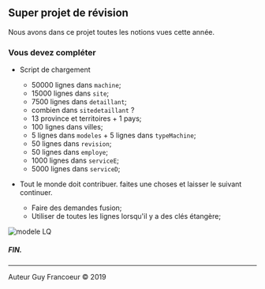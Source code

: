 ## Super projet de révision

Nous avons dans ce projet toutes les notions vues cette année.

### Vous devez compléter 

 + Script de chargement 
   - 50000 lignes dans `machine`;
   - 15000 lignes dans `site`;
   - 7500 lignes dans `detaillant`;
   - combien dans `sitedetaillant` ?
   - 13 province et territoires + 1 pays;
   - 100 lignes dans villes;
   - 5 lignes dans `modeles` + 5 lignes dans `typeMachine`;
   - 50 lignes dans `revision`;
   - 50 lignes dans `employe`;
   - 1000 lignes dans `serviceE`;
   - 5000 lignes dans `serviceD`;
   
 + Tout le monde doit contribuer. faites une choses et laisser le suivant continuer.
   - Faire des demandes fusion;
   - Utiliser de toutes les lignes lorsqu'il y a des clés étangère;
 
 ![modele LQ](https://github.com/guyfrancoeur/INF3080/blob/master/labo/super/modele-lq.png)
 
 ##### FIN.
 ---
 Auteur Guy Francoeur :copyright: 2019
